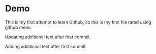 # Demo

This is my first attempt to learn Github, so this is my first file rated using github menu.

Updating additional text after first commit.

Adding additional text after first commit.
